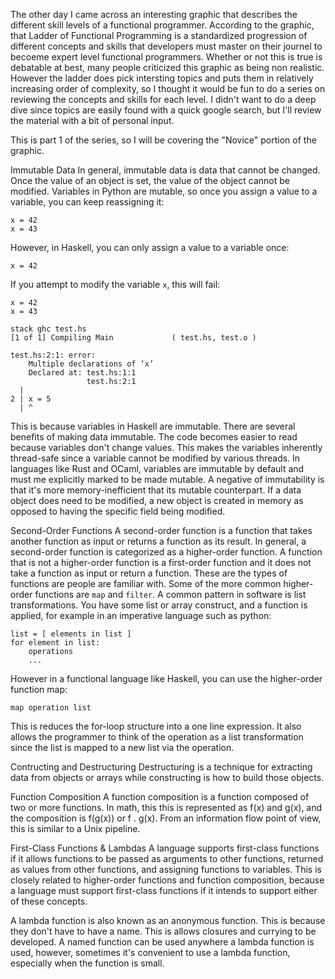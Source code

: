 The other day I came across an interesting graphic that describes the different skill levels of a functional programmer.
According to the graphic, that Ladder of Functional Programming is a standardized progression of different concepts and skills that
developers must master on their  journel to becoeme expert level functional programmers. Whether or not this is true is debatable at best,
many people criticized this graphic as being non realistic. However the ladder does pick intersting topics and puts them in relatively increasing order of complexity,
so I thought it would be fun to do a series on reviewing the concepts and skills for each level. I didn't want to do a deep dive since topics are easily found
with a quick google search, but I'll review the material with a bit of personal input.

This is part 1 of the series, so I will be covering the "Novice" portion of the graphic.

Immutable Data
In general, immutable data is data that cannot be changed. Once the value of an object is set, the value of the object cannot be modified.
Variables in Python are mutable, so once you assign a value to a variable, you can keep reassigning it:
```
x = 42
x = 43
```

However, in Haskell, you can only assign a value to a variable once:
```
x = 42
```
If you attempt to modify the variable `x`, this will fail:
```
x = 42
x = 43

stack ghc test.hs
[1 of 1] Compiling Main             ( test.hs, test.o )

test.hs:2:1: error:
    Multiple declarations of ‘x’
    Declared at: test.hs:1:1
                 test.hs:2:1
  |
2 | x = 5
  | ^
```

This is because variables in Haskell are immutable.
There are several benefits of making data immutable. The code becomes easier to read because variables don't change values.
This makes the variables inherently thread-safe since a variable cannot be modified by various threads.
In languages like Rust and OCaml, variables are immutable by default and must me explicitly marked to be made mutable.
A negative of immutability is that it's more memory-inefficient that its mutable counterpart. If a data object does need to be modified, a new object is created in memory as opposed to having the specific field being modified.


Second-Order Functions
A second-order function is a function that takes another function as input or returns a function as its result. In general, a second-order function is categorized as a higher-order function. A function that is not a higher-order function is a first-order function and it does not take a function as input or return a function. These are the types of functions are people are familiar with. Some of the more common higher-order functions are `map` and `filter`. A common pattern in software is list transformations. You have some list or array construct, and a function is applied, for example in an imperative language such as python:
```
list = [ elements in list ] 
for element in list:
    operations
    ...
```
However in a functional language like Haskell, you can use the higher-order function map:
```
map operation list
```

This is reduces the for-loop structure into a one line expression. It also allows the programmer to think of the operation as a 
list transformation since the list is mapped to a new list via the operation.

Contructing and Destructuring
Destructuring is a technique for extracting data from objects or arrays while constructing is how to build those objects.


Function Composition
A function composition is a function composed of two or more functions. In math, this this is represented as f(x) and g(x), and the composition is f(g(x)) or f . g(x). From an information flow point of view, this is similar to a Unix pipeline.  


First-Class Functions & Lambdas
A language supports first-class functions if it allows functions to be passed as arguments to other functions, returned as values from other functions, and assigning functions to variables. This is closely related to higher-order functions and function composition, because a language must support first-class functions if it intends to support either of these concepts.

A lambda function is also known as an anonymous function. This is because they don't have to have a name. This is allows closures and currying to be developed. A named function can be used anywhere a lambda function is used, however, sometimes it's convenient to use a lambda function, especially when the function is small.
